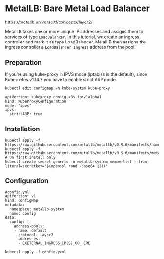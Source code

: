 # MetalLB: Bare Metal Load Balancer  

https://metallb.universe.tf/concepts/layer2/  

MetalLB takes one or more unique IP addresses and assigns them to services of type `LoadBalancer`. In this tutorial, we create an ingress controller and mark it as type LoadBalancer. MetalLB then assigns the ingress controller a `LoadBalancer Ingress` address from the pool. 

## Preparation
If you’re using kube-proxy in IPVS mode (iptables is the default), since Kubernetes v1.14.2 you have to enable strict ARP mode.

`kubectl edit configmap -n kube-system kube-proxy`

```
apiVersion: kubeproxy.config.k8s.io/v1alpha1
kind: KubeProxyConfiguration
mode: "ipvs"
ipvs:
  strictARP: true
```

## Installation
```
kubectl apply -f https://raw.githubusercontent.com/metallb/metallb/v0.9.6/manifests/namespace.yaml
kubectl apply -f https://raw.githubusercontent.com/metallb/metallb/v0.9.6/manifests/metallb.yaml
# On first install only
kubectl create secret generic -n metallb-system memberlist --from-literal=secretkey="$(openssl rand -base64 128)"
```

## Configuration
```
#config.yml
apiVersion: v1
kind: ConfigMap
metadata:
  namespace: metallb-system
  name: config
data:
  config: |
    address-pools:
    - name: default
      protocol: layer2
      addresses:
      - EXETERNAL_INGRESS_IP(S)_GO_HERE
```
`kubectl apply -f config.yaml`
